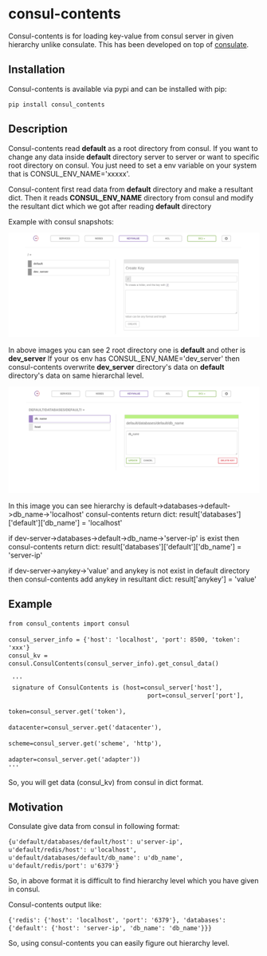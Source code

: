 consul-contents
===============

Consul-contents is for loading key-value from consul server in given hierarchy unlike consulate.
This has been developed on top of [consulate](https://github.com/gmr/consulate).

Installation
-------------

Consul-contents is available via pypi and can be installed with pip:

    pip install consul_contents

Description
-----------

Consul-contents read **default** as a root directory from consul.
If you want to change any data inside **default** directory server to server or want to specific
root directory on consul. You just need to set a env variable on your system that is CONSUL_ENV_NAME='xxxxx'.

Consul-content first read data from **default** directory and make a resultant dict.
Then it reads **CONSUL_ENV_NAME** directory from consul and modify the resultant dict which we
got after reading **default** directory

Example with consul snapshots:

![alt-text](https://raw.githubusercontent.com/vidur-88/consul_contents/master/consul1.png)

In above images you can see 2 root directory one is **default** and other is **dev_server**
If your os env has CONSUL_ENV_NAME='dev_server' then consul-contents overwrite **dev_server**
directory's data on **default** directory's data on same hierarchal level.

![alt-text](https://raw.githubusercontent.com/vidur-88/consul_contents/master/consul2.png)

In this image you can see hierarchy is default->databases->default->db_name->'localhost'
consul-contents return dict: result['databases']['default']['db_name'] = 'localhost'

if dev-server->databases->default->db_name->'server-ip' is exist then
consul-contents return dict: result['databases']['default']['db_name'] = 'server-ip'

if dev-server->anykey->'value' and anykey is not exist in default directory then
consul-contents add anykey in resultant dict: result['anykey'] = 'value'


Example
-------

```
from consul_contents import consul

consul_server_info = {'host': 'localhost', 'port': 8500, 'token': 'xxx'}
consul_kv = consul.ConsulContents(consul_server_info).get_consul_data()

 '''
 signature of ConsulContents is (host=consul_server['host'],
                                       port=consul_server['port'],
                                       token=consul_server.get('token'),
                                       datacenter=consul_server.get('datacenter'),
                                       scheme=consul_server.get('scheme', 'http'),
                                       adapter=consul_server.get('adapter'))
'''

```

So, you will get data (consul_kv) from consul in dict format.

Motivation
----------

Consulate give data from consul in following format:
```
{u'default/databases/default/host': u'server-ip', u'default/redis/host': u'localhost', u'default/databases/default/db_name': u'db_name', u'default/redis/port': u'6379'}
```
So, in above format it is difficult to find hierarchy level which you have given in consul.

Consul-contents output like:
```
{'redis': {'host': 'localhost', 'port': '6379'}, 'databases': {'default': {'host': 'server-ip', 'db_name': 'db_name'}}}
```
So, using consul-contents you can easily figure out hierarchy level.
